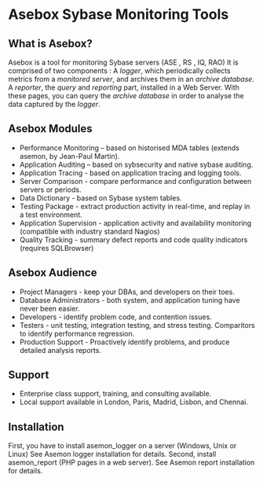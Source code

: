 Asebox Sybase Monitoring Tools
==============================


What is Asebox?
---------------

Asebox is a tool for monitoring Sybase servers (ASE , RS , IQ, RAO)   It is comprised of two components : A *logger*, which periodically collects metrics from a *monitored server*, and archives them in an *archive database*.   A *reporter*, the *query* and *reporting* part, installed in a Web Server.  With these pages, you can query the *archive database* in order to analyse the data captured by the *logger*.   

Asebox Modules
--------------

* Performance Monitoring –  based on historised MDA tables (extends asemon, by Jean-Paul Martin).
* Application Auditing – based on sybsecurity and native sybase auditing.
* Application Tracing  - based on application tracing and logging tools.
* Server Comparison - compare performance and configuration between servers or periods.
* Data Dictionary - based on Sybase system tables.
* Testing Package - extract production activity in real-time, and replay in a test environment.
* Application Supervision - application activity and availability monitoring (compatible with industry standard Nagios)
* Quality Tracking - summary defect reports and code quality indicators (requires SQLBrowser)

Asebox Audience
---------------

* Project Managers - keep your DBAs, and developers on their toes.
* Database Administrators - both system, and application tuning have never been easier.
* Developers - identify problem code, and contention issues.
* Testers - unit testing, integration testing, and stress testing.  Comparitors to identify performance regression.
* Production Support - Proactively identify problems, and produce detailed analysis reports.

Support
-------
* Enterprise class support, training, and consulting available.
* Local support available in London, Paris, Madrid, Lisbon, and Chennai.

Installation
------------
First, you have to install asemon_logger on a server (Windows, Unix or Linux) See Asemon logger installation for details. Second, install asemon_report (PHP pages in a web server). See Asemon report installation for details.

